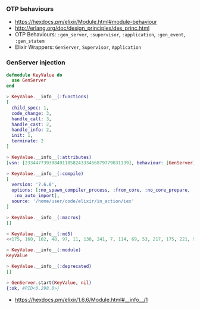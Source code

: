 ### OTP behaviours

- https://hexdocs.pm/elixir/Module.html#module-behaviour
- http://erlang.org/doc/design_principles/des_princ.html
- OTP Behaviours: `:gen_server`, `:supervisor`, `:application`, `:gen_event`, `:gen_statem`
- Elixir Wrappers: `GenServer`, `Supervisor`, `Application`

### GenServer injection

```elixir
defmodule KeyValue do
  use GenServer
end

> KeyValue.__info__(:functions)
[
  child_spec: 1,
  code_change: 3,
  handle_call: 3,
  handle_cast: 2,
  handle_info: 2,
  init: 1,
  terminate: 2
]

> KeyValue.__info__(:attributes)
[vsn: [233447739398491185824333456879779831139], behaviour: [GenServer]]

> KeyValue.__info__(:compile)
[
  version: '7.6.6',
  options: [:no_spawn_compiler_process, :from_core, :no_core_prepare,
   :no_auto_import],
  source: '/home/user/code/elixir/in_action/iex'
]

> KeyValue.__info__(:macros)
[]

> KeyValue.__info__(:md5)
<<175, 160, 102, 48, 97, 11, 130, 241, 7, 114, 69, 53, 217, 175, 221, 99>>

> KeyValue.__info__(:module)
KeyValue

> KeyValue.__info__(:deprecated)
[]

> GenServer.start(KeyValue, nil)
{:ok, #PID<0.298.0>}
```

- https://hexdocs.pm/elixir/1.6.6/Module.html#__info__/1

###

```elixir

```

###

```elixir

```

###

```elixir

```
